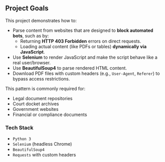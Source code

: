 ## Project Goals

This project demonstrates how to:

- Parse content from websites that are designed to **block automated bots**, such as by:
  - Returning **HTTP 403 Forbidden** errors on direct requests.
  - Loading actual content (like PDFs or tables) **dynamically via JavaScript**.
- Use **Selenium** to render JavaScript and make the script behave like a real user/browser.
- Use **BeautifulSoup4** to parse rendered HTML content.
- Download PDF files with custom headers (e.g., `User-Agent`, `Referer`) to bypass access restrictions.

This pattern is commonly required for:
- Legal document repositories
- Court docket archives
- Government websites
- Financial or compliance documents


### Tech Stack
- `Python 3`
- `Selenium` (headless Chrome)
- `BeautifulSoup4`
- `Requests` with custom headers